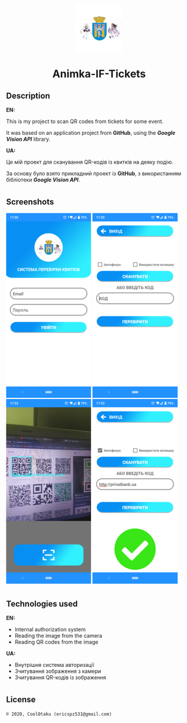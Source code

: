 <p align="center"><img width="128" height="128" src="app/src/main/res/drawable-hdpi/icon.png" /></p>
<h1 align="center">Animka-IF-Tickets</h1>

## Description
<b>EN:</b>

This is my project to scan QR codes from tickets for some event.

It was based on an application project from **GitHub**, using the ***Google Vision API*** library.

<b>UA:</b>

Це мій проект для сканування QR-кодів із квитків на деяку подію.

За основу було взято прикладний проект із **GitHub**, з використанням бібліотеки ***Google Vision API***.

#
## Screenshots
<p>
  <img src="screens/sc1.png" height="500px"/>
  <img src="screens/sc2.png" height="500px"/>
  <img src="screens/sc3.png" height="500px"/>
  <img src="screens/sc4.png" height="500px"/>
</p>

#
## Technologies used
<b>EN:</b>
- Internal authorization system
- Reading the image from the camera
- Reading QR codes from the image

<b>UA:</b>
- Внутрішня система авторизації
- Зчитування зображення з камери
- Зчитування QR-кодів із зображення
#
## License
```
© 2020, CoolOtaku (ericspz531@gmail.com)
```
